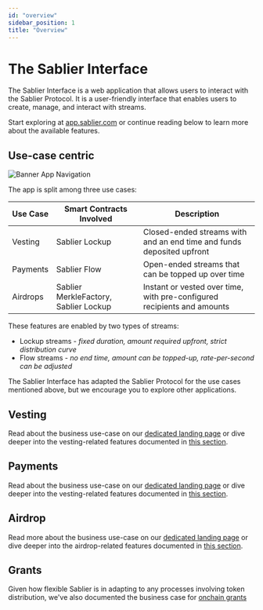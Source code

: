 ```yaml
---
id: "overview"
sidebar_position: 1
title: "Overview"
---
```


# The Sablier Interface

The Sablier Interface is a web application that allows users to interact with the Sablier Protocol. It is a
user-friendly interface that enables users to create, manage, and interact with streams.

Start exploring at [app.sablier.com](https://app.sablier.com) or continue reading below to learn more about the
available features.

## Use-case centric

![Banner App Navigation](/banners/docs-app-navigation.webp)

The app is split among three use cases:

| Use Case | Smart Contracts Involved              | Description                                                             |
| -------- | ------------------------------------- | ----------------------------------------------------------------------- |
| Vesting  | Sablier Lockup                        | Closed-ended streams with and an end time and funds deposited upfront   |
| Payments | Sablier Flow                          | Open-ended streams that can be topped up over time                      |
| Airdrops | Sablier MerkleFactory, Sablier Lockup | Instant or vested over time, with pre-configured recipients and amounts |

These features are enabled by two types of streams:

- Lockup streams - <i>fixed duration, amount required upfront, strict distribution curve</i>
- Flow streams - <i>no end time, amount can be topped-up, rate-per-second can be adjusted</i>

The Sablier Interface has adapted the Sablier Protocol for the use cases mentioned above, but we encourage you to
explore other applications.

## Vesting

Read about the business use-case on our [dedicated landing page](https://sablier.com/vesting) or dive deeper into the
vesting-related features documented in [this section](/apps/features/vesting).

## Payments

Read about the business use-case on our [dedicated landing page](https://sablier.com/payroll) or dive deeper into the
vesting-related features documented in [this section](/apps/features/payments).

## Airdrop

Read more about the business use-case on our [dedicated landing page](https://sablier.com/airdrops) or dive deeper into
the airdrop-related features documented in [this section](/apps/features/airdrops).

## Grants

Given how flexible Sablier is in adapting to any processes involving token distribution, we've also documented the
business case for [onchain grants](https://sablier.com/grants)
